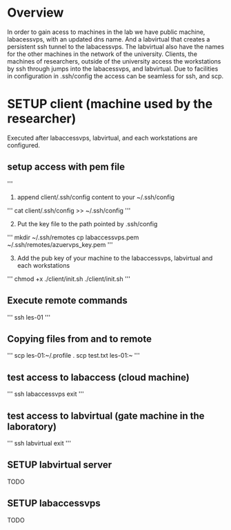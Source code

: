

# Overview

In order to gain acess to machines in the lab we have public machine, labacessvps, with an updated dns name. 
And a labvirtual that creates a persistent ssh tunnel to the labacessvps. The labvirtual also have the names for the other machines in the network of the university. Clients, the machines of researchers, outside of the university access the workstations by ssh through jumps into the labacessvps, and labvirtual. Due to facilities in configuration in .ssh/config the access can be seamless for ssh, and scp. 


# SETUP client (machine used by the researcher)

Executed after labaccessvps, labvirtual, and each workstations are configured.

## setup access with pem file

'''

1. append client/.ssh/config content to your ~/.ssh/config

'''
cat client/.ssh/config >> ~/.ssh/config
'''

2. Put the key file to the path pointed by .ssh/config

'''
mkdir ~/.ssh/remotes
cp labaccessvps.pem ~/.ssh/remotes/azuervps_key.pem
'''

3. Add the pub key of your machine to the labaccessvps, labvirtual and each workstations

'''
chmod +x ./client/init.sh
./client/init.sh
'''

## Execute remote commands
'''
ssh les-01
'''

## Copying files from and to remote

'''
scp les-01:~/.profile .
scp test.txt les-01:~
'''

## test access to labaccess (cloud machine)
'''
ssh labaccessvps
exit
'''

## test access to labvirtual (gate machine in the laboratory)
'''
ssh labvirtual
exit
'''


## SETUP labvirtual server

TODO

## SETUP labaccessvps

TODO




